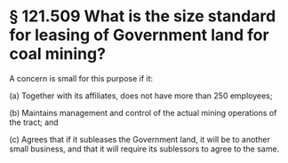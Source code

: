 # § 121.509   What is the size standard for leasing of Government land for coal mining?

A concern is small for this purpose if it: 


(a) Together with its affiliates, does not have more than 250 employees; 


(b) Maintains management and control of the actual mining operations of the tract; and 


(c) Agrees that if it subleases the Government land, it will be to another small business, and that it will require its sublessors to agree to the same. 




